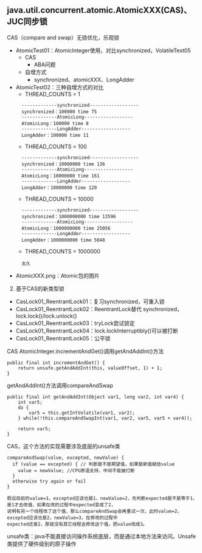 ## java.util.concurrent.atomic.AtomicXXX(CAS)、JUC同步锁
CAS（compare and swap）无锁优化，乐观锁
- AtomicTest01：AtomicInteger使用，对比synchronized，VolatileTest05
  - CAS
    - ABA问题
  - 自增方式
    - synchronized、atomicXXX、LongAdder
- AtomicTest02：三种自增方式的对比
  - THREAD_COUNTS = 1
  ```
    -------------synchronized------------------
    synchronized：100000 time 75
    -------------AtomicLong------------------
    AtomicLong：100000 time 8
    -------------LongAdder------------------
    LongAdder：100000 time 11
  ```
  - THREAD_COUNTS = 100
  ```
    -------------synchronized------------------
    synchronized：10000000 time 136
    -------------AtomicLong------------------
    AtomicLong：10000000 time 161
    -------------LongAdder------------------
    LongAdder：10000000 time 120
  ```
  - THREAD_COUNTS = 10000
  ```
    -------------synchronized------------------
    synchronized：1000000000 time 13596
    -------------AtomicLong------------------
    AtomicLong：1000000000 time 25056
    -------------LongAdder------------------
    LongAdder：1000000000 time 5048
  ```
  - THREAD_COUNTS = 1000000
  ```
    太久
  ```
- AtomicXXX.png：Atomic包的图片
2. 基于CAS的新类型锁
- CasLock01_ReentrantLock01：复习synchronized，可重入锁
- CasLock01_ReentrantLock02：ReentrantLock替代 synchronized，lock.lock()/lock.unlock()
- CasLock01_ReentrantLock03：tryLock尝试锁定
- CasLock01_ReentrantLock04：lock.lockInterruptibly()可以被打断
- CasLock01_ReentrantLock05：公平锁

CAS
AtomicInteger.incrementAndGet()调用getAndAddInt()方法
```
public final int incrementAndGet() {
    return unsafe.getAndAddInt(this, valueOffset, 1) + 1;
}
```
getAndAddInt()方法调用compareAndSwap
```
public final int getAndAddInt(Object var1, long var2, int var4) {
    int var5;
    do {
        var5 = this.getIntVolatile(var1, var2);
    } while(!this.compareAndSwapInt(var1, var2, var5, var5 + var4));

    return var5;
}
```
CAS，这个方法的实现需要涉及底层的unsafe类
```
compareAndSwap(value, excepted, newValue) {
  if (value == excepted) { // 判断是不是期望值，如果是新值赋给value
    value = newValue; //CPU原语支持，中间不能被打断
  }
  otherwise try again or fail
}

假设目前的value=1，excepted应该也是1，newValue=2，先判断expected是不是等于1，是1才去改值，如果在改的过程中expected变成了2，
说明有另一个线程改了这个值，那么compareAndSwap会再重试一次，此时value=2，excepted应该也是2，newValue=3，在修改的过程中
expected还是2，那就没有其它线程去修改这个值，把value改成3。
```
unsafe类：java不能直接访问操作系统底层，而是通过本地方法来访问。Unsafe类提供了硬件级别的原子操作

